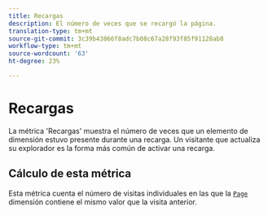 ```yaml
---
title: Recargas
description: El número de veces que se recargó la página.
translation-type: tm+mt
source-git-commit: 3c39b43866f8adc7b08c67a28f93f85f91128ab8
workflow-type: tm+mt
source-wordcount: '63'
ht-degree: 23%

---
```



# Recargas

La métrica &#39;Recargas&#39; muestra el número de veces que un elemento de dimensión estuvo presente durante una recarga. Un visitante que actualiza su explorador es la forma más común de activar una recarga.

## Cálculo de esta métrica

Esta métrica cuenta el número de visitas individuales en las que la [`Page`](../dimensions/page.md) dimensión contiene el mismo valor que la visita anterior.
